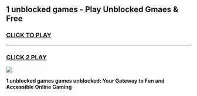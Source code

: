 
## 1 unblocked games - Play Unblocked Gmaes & Free
<h3>
<a href="https://news.freeplayer.one?title=1_unblocked_games&ref=16F">CLICK TO PLAY</a></h3>
<hr>

<h3>
<a href="https://news.freeplayer.one?title=1_unblocked_games&ref=16F">CLICK 2 PLAY</a>
  
</h3>

<a href="https://news.freeplayer.one?title=1_unblocked_games&ref=16F/"><img src="https://clearcache.store/games.png"></a>


**1 unblocked games games unblocked: Your Gateway to Fun and Accessible Online Gaming**
